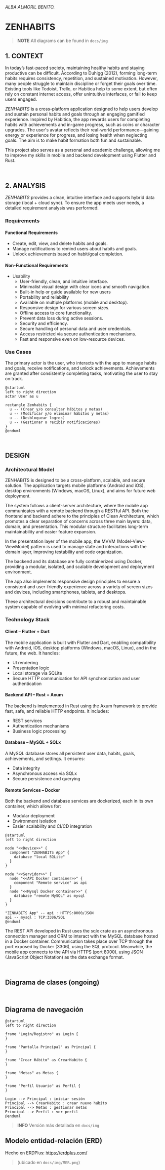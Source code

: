 ###### ALBA ALMORIL BENITO.
# ZENHABITS
> **NOTE**
> All diagrams can be found in ``docs/img``

## 1. CONTEXT
In today’s fast-paced society, maintaining healthy habits and staying productive can be difficult. According to Duhigg (2012), forming long-term habits requires consistency, repetition, and sustained motivation. However, many people struggle to maintain discipline or forget their goals over time. Existing tools like Todoist, Trello, or Habitica help to some extent, but often rely on constant internet access, offer unintuitive interfaces, or fail to keep users engaged.

_ZENHABITS_ is a cross-platform application designed to help users develop and sustain personal habits and goals through an engaging gamified experience. Inspired by Habitica, the app rewards users for completing habits with achievements and in-game progress, such as coins or character upgrades. The user's avatar reflects their real-world performance—gaining energy or experience for progress, and losing health when neglecting goals. The aim is to make habit formation both fun and sustainable.

This project also serves as a personal and academic challenge, allowing me to improve my skills in mobile and backend development using Flutter and Rust.

<br>

## 2. ANALYSIS
_ZENHABITS_ provides a clean, intuitive interface and supports hybrid data storage (local + cloud sync). To ensure the app meets user needs, a detailed requirement analysis was performed.

### Requirements
#### Functional Requirements
* Create, edit, view, and delete habits and goals.
* Manage notifications to remind users about habits and goals.
* Unlock achievements based on habit/goal completion.
#### Non-Functional Requirements
* Usability
  * User-friendly, clean, and intuitive interface.
  * Minimalist visual design with clear icons and smooth navigation.
  * Built-in help or guide available for new users
  * Portability and reliability
  * Available on multiple platforms (mobile and desktop).
  * Responsive design for various screen sizes.
  * Offline access to core functionality.
  * Prevent data loss during active sessions.
  * Security and efficiency.
  * Secure handling of personal data and user credentials.
  * Access restricted via secure authentication mechanisms.
  * Fast and responsive even on low-resource devices.

### Use Cases
The primary actor is the user, who interacts with the app to manage habits and goals, receive notifications, and unlock achievements. Achievements are granted after consistently completing tasks, motivating the user to stay on track.
```plantuml
@startuml
left to right direction
actor User as u

rectangle Zenhabits {
  u -- (Crear y/o consultar hábitos y metas)
  u -- (Modificar y/o eliminar hábitos y metas) 
  u -- (Desbloquear logros)
  u -- (Gestionar o recibir notificaciones)
}
@enduml
```

<br>

## DESIGN
### Architectural Model
ZENHABITS is designed to be a cross-platform, scalable, and secure solution. The application targets mobile platforms (Android and iOS), desktop environments (Windows, macOS, Linux), and aims for future web deployment.

The system follows a client-server architecture, where the mobile app communicates with a remote backend through a RESTful API. Both the frontend and backend adhere to the principles of Clean Architecture, which promotes a clear separation of concerns across three main layers: data, domain, and presentation. This modular structure facilitates long-term maintainability and easier feature expansion.

In the presentation layer of the mobile app, the MVVM (Model-View-ViewModel) pattern is used to manage state and interactions with the domain layer, improving testability and code organization.

The backend and its database are fully containerized using Docker, providing a modular, isolated, and scalable development and deployment environment.

The app also implements responsive design principles to ensure a consistent and user-friendly experience across a variety of screen sizes and devices, including smartphones, tablets, and desktops.

These architectural decisions contribute to a robust and maintainable system capable of evolving with minimal refactoring costs.

### Technology Stack
#### Client – Flutter + Dart
The mobile application is built with Flutter and Dart, enabling compatibility with Android, iOS, desktop platforms (Windows, macOS, Linux), and in the future, the web. It handles:
* UI rendering
* Presentation logic
* Local storage via SQLite
* Secure HTTP communication for API synchronization and user authentication

#### Backend API – Rust + Axum
The backend is implemented in Rust using the Axum framework to provide fast, safe, and reliable HTTP endpoints. It includes:
* REST services
* Authentication mechanisms
* Business logic processing
#### Database – MySQL + SQLx
A MySQL database stores all persistent user data, habits, goals, achievements, and settings. It ensures:
* Data integrity
* Asynchronous access via SQLx
* Secure persistence and querying

#### Remote Services – Docker
Both the backend and database services are dockerized, each in its own container, which allows for:
* Modular deployment
* Environment isolation
* Easier scalability and CI/CD integration

```plantuml
@startuml
left to right direction

node "<<Device>>" {
  component "ZENHABITS App" {
    database "local SQLite"
  }
}

node "<<Servidor>>" {
  node "<<API Docker container>>" {
    component "Remote service" as api
  }
  node "<<Mysql Docker container>>" {
    database "remote MySQL" as mysql
  }
}

"ZENHABITS App" -- api : HTTPS:8000/JSON
api -- mysql : TCP:3306/SQL
@enduml
```

The REST API developed in Rust uses the sqlx crate as an asynchronous connection manager and ORM to interact with the MySQL database hosted in a Docker container. Communication takes place over TCP through the port exposed by Docker (3306), using the SQL protocol.
Meanwhile, the mobile app connects to the API via HTTPS (port 8000), using JSON (JavaScript Object Notation) as the data exchange format.

<br>

## Diagrama de clases (ongoing)


<br>

## Diagrama de navegación
```plantuml
@startuml
left to right direction

frame "Login/Registro" as Login {
}

frame "Pantalla Principal" as Principal {
}

frame "Crear Hábito" as CrearHabito {
}

frame "Metas" as Metas {
}

frame "Perfil Usuario" as Perfil {
}

Login --> Principal : iniciar sesión
Principal --> CrearHabito : crear nuevo hábito
Principal --> Metas : gestionar metas
Principal --> Perfil : ver perfil
@enduml
```
> **INFO**
> Versión más detallada en `docs/img`

## Modelo entidad-relación (ERD)
Hecho en ERDPlus: https://erdplus.com/
> (ubicado en `docs/img/MER.png`)